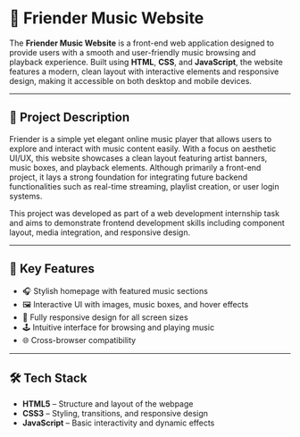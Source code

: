 # 🎵 Friender Music Website

The **Friender Music Website** is a front-end web application designed to provide users with a smooth and user-friendly music browsing and playback experience. Built using **HTML**, **CSS**, and **JavaScript**, the website features a modern, clean layout with interactive elements and responsive design, making it accessible on both desktop and mobile devices.

---

## 📖 Project Description

Friender is a simple yet elegant online music player that allows users to explore and interact with music content easily. With a focus on aesthetic UI/UX, this website showcases a clean layout featuring artist banners, music boxes, and playback elements. Although primarily a front-end project, it lays a strong foundation for integrating future backend functionalities such as real-time streaming, playlist creation, or user login systems.

This project was developed as part of a web development internship task and aims to demonstrate frontend development skills including component layout, media integration, and responsive design.

---

## 🚀 Key Features

- 🎧 Stylish homepage with featured music sections
- 🖼️ Interactive UI with images, music boxes, and hover effects
- 📱 Fully responsive design for all screen sizes
- 🕹️ Intuitive interface for browsing and playing music
- 🌐 Cross-browser compatibility

---

## 🛠️ Tech Stack

- **HTML5** – Structure and layout of the webpage
- **CSS3** – Styling, transitions, and responsive design
- **JavaScript** – Basic interactivity and dynamic effects


